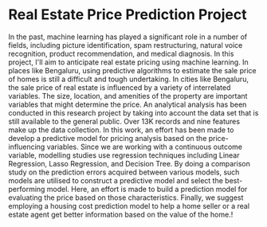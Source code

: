 # Real Estate Price Prediction Project
In the past, machine learning has played a significant role in a number of fields, including picture identification, spam restructuring, natural voice recognition, product recommendation, and medical diagnosis. In this project, I'll aim to anticipate real estate pricing using machine learning. In places like Bengaluru, using predictive algorithms to estimate the sale price of homes is still a difficult and tough undertaking. In cities like Bengaluru, the sale price of real estate is influenced by a variety of interrelated variables. The size, location, and amenities of the property are important variables that might determine the price. An analytical analysis has been conducted in this research project by taking into account the data set that is still available to the general public. Over 13K records and nine features make up the data collection. In this work, an effort has been made to develop a predictive model for pricing analysis based on the price-influencing variables. Since we are working with a continuous outcome variable, modelling studies use regression techniques including Linear Regression, Lasso Regression, and Decision Tree. By doing a comparison study on the prediction errors acquired between various models, such models are utilised to construct a predictive model and select the best-performing model. Here, an effort is made to build a prediction model for evaluating the price based on those characteristics. Finally, we suggest employing a housing cost prediction model to help a home seller or a real estate agent get better information based on the value of the home.!
